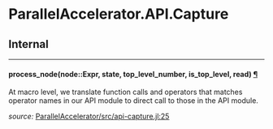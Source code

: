 # ParallelAccelerator.API.Capture

## Internal

---

<a id="method__process_node.1" class="lexicon_definition"></a>
#### process_node(node::Expr,  state,  top_level_number,  is_top_level,  read) [¶](#method__process_node.1)
At macro level, we translate function calls and operators that matches operator names
in our API module to direct call to those in the API module. 


*source:*
[ParallelAccelerator/src/api-capture.jl:25](file:///home/etotoni/.julia/v0.4/ParallelAccelerator/src/api-capture.jl)

